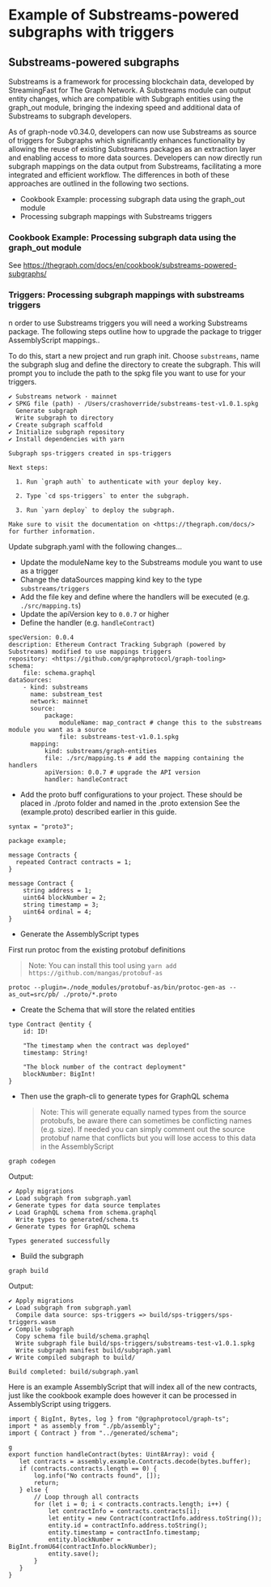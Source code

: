 # Example of Substreams-powered subgraphs with triggers

## Substreams-powered subgraphs

Substreams is a framework for processing blockchain data, developed by StreamingFast for The Graph Network. A Substreams module can output entity changes, which are compatible with Subgraph entities using the graph_out module, bringing the indexing speed and additional data of Substreams to subgraph developers.

As of graph-node v0.34.0, developers can now use Substreams as source of triggers for Subgraphs which significantly enhances functionality by allowing the reuse of existing Substreams packages as an extraction layer and enabling access to more data sources. Developers can now directly run subgraph mappings on the data output from Substreams, facilitating a more integrated and efficient workflow. The differences in both of these approaches are outlined in the following two sections.

-   Cookbook Example: processing subgraph data using the graph_out module
-   Processing subgraph mappings with Substreams triggers

### Cookbook Example: Processing subgraph data using the graph_out module

See https://thegraph.com/docs/en/cookbook/substreams-powered-subgraphs/

### Triggers: Processing subgraph mappings with substreams triggers

n order to use Substreams triggers you will need a working Substreams package. The following steps outline how to upgrade the package to trigger AssemblyScript mappings..

To do this, start a new project and run graph init. Choose `substreams`, name the subgraph slug and define the directory to create the subgraph. This will prompt you to include the path to the spkg file you want to use for your triggers.

```
✔ Substreams network · mainnet
✔ SPKG file (path) · /Users/crashoverride/substreams-test-v1.0.1.spkg
  Generate subgraph
  Write subgraph to directory
✔ Create subgraph scaffold
✔ Initialize subgraph repository
✔ Install dependencies with yarn

Subgraph sps-triggers created in sps-triggers

Next steps:

  1. Run `graph auth` to authenticate with your deploy key.

  2. Type `cd sps-triggers` to enter the subgraph.

  3. Run `yarn deploy` to deploy the subgraph.

Make sure to visit the documentation on <https://thegraph.com/docs/> for further information.
```

Update subgraph.yaml with the following changes…

-   Update the moduleName key to the Substreams module you want to use as a trigger
-   Change the dataSources mapping kind key to the type `substreams/triggers`
-   Add the file key and define where the handlers will be executed (e.g. `./src/mapping.ts`)
-   Update the apiVersion key to `0.0.7` or higher
-   Define the handler (e.g. `handleContract`)

```
specVersion: 0.0.4
description: Ethereum Contract Tracking Subgraph (powered by Substreams) modified to use mappings triggers
repository: <https://github.com/graphprotocol/graph-tooling>
schema:
    file: schema.graphql
dataSources:
    - kind: substreams
      name: substream_test
      network: mainnet
      source:
          package:
              moduleName: map_contract # change this to the substreams module you want as a source
              file: substreams-test-v1.0.1.spkg
      mapping:
          kind: substreams/graph-entities
          file: ./src/mapping.ts # add the mapping containing the handlers
          apiVersion: 0.0.7 # upgrade the API version
          handler: handleContract
```

-   Add the proto buff configurations to your project. These should be placed in ./proto folder and named in the .proto extension See the (example.proto) described earlier in this guide.

```
syntax = "proto3";

package example;

message Contracts {
  repeated Contract contracts = 1;
}

message Contract {
    string address = 1;
    uint64 blockNumber = 2;
    string timestamp = 3;
    uint64 ordinal = 4;
}
```

-   Generate the AssemblyScript types

First run protoc from the existing protobuf definitions

> Note: You can install this tool using `yarn add https://github.com/mangas/protobuf-as`

```
protoc --plugin=./node_modules/protobuf-as/bin/protoc-gen-as --as_out=src/pb/ ./proto/*.proto
```

-   Create the Schema that will store the related entities

```
type Contract @entity {
    id: ID!

    "The timestamp when the contract was deployed"
    timestamp: String!

    "The block number of the contract deployment"
    blockNumber: BigInt!
}
```

-   Then use the graph-cli to generate types for GraphQL schema
    > Note: This will generate equally named types from the source protobufs, be aware there can sometimes be conflicting names (e.g. size). If needed you can simply comment out the source protobuf name that conflicts but you will lose access to this data in the AssemblyScript

```
graph codegen
```

Output:

```
✔ Apply migrations
✔ Load subgraph from subgraph.yaml
✔ Generate types for data source templates
✔ Load GraphQL schema from schema.graphql
  Write types to generated/schema.ts
✔ Generate types for GraphQL schema

Types generated successfully
```

-   Build the subgraph

```
graph build
```

Output:

```
✔ Apply migrations
✔ Load subgraph from subgraph.yaml
  Compile data source: sps-triggers => build/sps-triggers/sps-triggers.wasm
✔ Compile subgraph
  Copy schema file build/schema.graphql
  Write subgraph file build/sps-triggers/substreams-test-v1.0.1.spkg
  Write subgraph manifest build/subgraph.yaml
✔ Write compiled subgraph to build/

Build completed: build/subgraph.yaml
```

Here is an example AssemblyScript that will index all of the new contracts, just like the cookbook example does however it can be processed in AssemblyScript using triggers.

```
import { BigInt, Bytes, log } from "@graphprotocol/graph-ts";
import * as assembly from "./pb/assembly";
import { Contract } from "../generated/schema";

g
export function handleContract(bytes: Uint8Array): void {
   let contracts = assembly.example.Contracts.decode(bytes.buffer);
   if (contracts.contracts.length == 0) {
       log.info("No contracts found", []);
       return;
   } else {
       // Loop through all contracts
       for (let i = 0; i < contracts.contracts.length; i++) {
           let contractInfo = contracts.contracts[i];
           let entity = new Contract(contractInfo.address.toString());
           entity.id = contractInfo.address.toString();
           entity.timestamp = contractInfo.timestamp;
           entity.blockNumber = BigInt.fromU64(contractInfo.blockNumber);
           entity.save();
       }
   }
}
```
